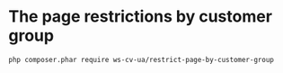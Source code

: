 # The page restrictions by customer group

```shell
php composer.phar require ws-cv-ua/restrict-page-by-customer-group
```
